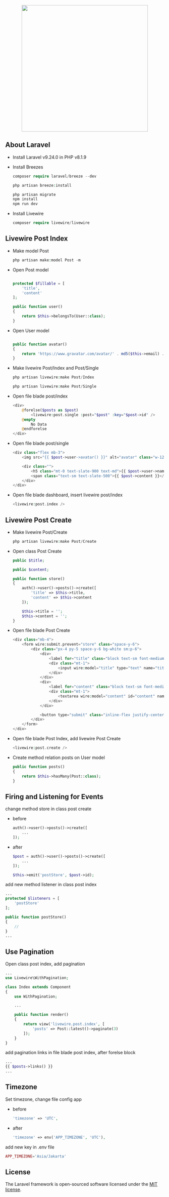 <p align="center"><a href="https://laravel.com" target="_blank"><img src="https://raw.githubusercontent.com/laravel/art/master/logo-lockup/5%20SVG/2%20CMYK/1%20Full%20Color/laravel-logolockup-cmyk-red.svg" width="400"></a></p>

## About Laravel

-   Install Laravel v9.24.0 in PHP v8.1.9
-   Install Breezes

    ```php
    composer require laravel/breeze --dev

    php artisan breeze:install

    php artisan migrate
    npm install
    npm run dev
    ```

-   Install Livewire
    ```php
    composer require livewire/livewire
    ```

## Livewire Post Index

-   Make model Post
    ```php
    php artisan make:model Post -m
    ```
-   Open Post model

    ```php

    protected $fillable = [
        'title',
        'content'
    ];

    public function user()
    {
        return $this->belongsTo(User::class);
    }
    ```

-   Open User model

    ```php

    public function avatar()
    {
        return 'https://www.gravatar.com/avatar/' . md5($this->email) . '?d=mp';
    }
    ```

-   Make livewire Post/Index and Post/Single

    ```php
    php artisan livewire:make Post/Index

    php artisan livewire:make Post/Single
    ```

-   Open file blade post/index
    ```php
    <div>
        @forelse($posts as $post)
            <livewire:post.single :post="$post" :key="$post->id" />
        @empty
            No Data
        @endforelse
    </div>
    ```
-   Open file blade post/single

    ```php
    <div class="flex mb-3">
        <img src="{{ $post->user->avatar() }}" alt="avatar" class="w-12 mr-3 rounded-full">

        <div class="">
            <h5 class="mt-0 text-slate-900 text-md">{{ $post->user->name }}</h5>
            <span class="text-sm text-slate-500">{{ $post->content }}</span>
        </div>
    </div>

    ```

-   Open file blade dashboard, insert livewire post/index
    ```php
    <livewire:post.index />
    ```

## Livewire Post Create

-   Make livewire Post/Create
    ```php
    php artisan livewire:make Post/Create
    ```
-   Open class Post Create

    ```php
    public $title;

    public $content;

    public function store()
    {
        auth()->user()->posts()->create([
            'title' => $this->title,
            'content' => $this->content
        ]);

        $this->title = '';
        $this->content = '';
    }
    ```

-   Open file blade Post Create

    ```php
    <div class="mb-4">
        <form wire:submit.prevent="store" class="space-y-6">
            <div class="px-4 py-5 space-y-6 bg-white sm:p-6">
                <div>
                    <label for="title" class="block text-sm font-medium text-gray-700"> Title </label>
                    <div class="mt-1">
                        <input wire:model="title" type="text" name="title" id="title" class="flex-1 block w-full border-gray-300 rounded-md focus:ring-blue-500 focus:border-blue-500 sm:text-sm" placeholder="Title...">
                    </div>
                </div>
                <div>
                    <label for="content" class="block text-sm font-medium text-gray-700"> Content </label>
                    <div class="mt-1">
                        <textarea wire:model="content" id="content" name="content" rows="3" class="block w-full mt-1 border border-gray-300 rounded-md shadow-sm focus:ring-blue-500 focus:border-blue-500 sm:text-sm" placeholder="Content here..."></textarea>
                    </div>
                </div>

                <button type="submit" class="inline-flex justify-center px-4 py-2 text-sm font-medium text-white bg-blue-600 border border-transparent rounded-md shadow-sm hover:bg-blue-700 focus:outline-none focus:ring-2 focus:ring-offset-2 focus:ring-blue-500">Create New Post</button>
            </div>
        </form>
    </div>
    ```

-   Open file blade Post Index, add livewire Post Create

    ```php
    <livewire:post.create />
    ```

-   Create method relation posts on User model
    ```php
    public function posts()
    {
        return $this->hasMany(Post::class);
    }
    ```

## Firing and Listening for Events

change method store in class post create

-   before
    ```php
    auth()->user()->posts()->create([
        ...
    ]);
    ```
-   after

    ```php
    $post = auth()->user()->posts()->create([
        ...
    ]);

    $this->emit('postStore', $post->id);
    ```

add new method listener in class post index

```php
...
protected $listeners = [
    'postStore'
];

public function postStore()
{
    //
}
...
```

## Use Pagination

Open class post index, add pagination

```php
...
use Livewire\WithPagination;

class Index extends Component
{
    use WithPagination;

    ...

    public function render()
    {
        return view('livewire.post.index', [
            'posts' => Post::latest()->paginate(3)
        ]);
    }
}

```

add pagination links in file blade post index, after forelse block

```php
...
{{ $posts->links() }}
...
```

## Timezone

Set timezone,
change file config app

-   before
    ```php
    'timezone' => 'UTC',
    ```
-   after
    ```php
    'timezone' => env('APP_TIMEZONE', 'UTC'),
    ```

add new key in .env file

```php
APP_TIMEZONE='Asia/Jakarta'
```

## License

The Laravel framework is open-sourced software licensed under the [MIT license](https://opensource.org/licenses/MIT).
